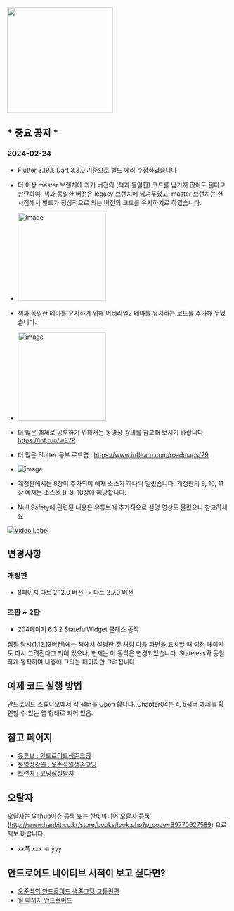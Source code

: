 <img src="http://image.yes24.com/goods/87664198/800x0" width="240">

## * 중요 공지 *
### 2024-02-24
- Flutter 3.19.1, Dart 3.3.0 기준으로 빌드 에러 수정하였습니다
- 더 이상 master 브랜치에 과거 버전의 (책과 동일한) 코드를 남기지 않아도 된다고 판단하여, 책과 동일한 버전은 legacy 브랜치에 남겨두었고, master 브랜치는 현 시점에서 빌드가 정상적으로 되는 버전의 코드를 유지하기로 하였습니다.
- <img width="200" alt="image" src="https://github.com/junsuk5/flutter_basic/assets/7101560/a3286c81-a6a3-4c19-ad58-5ce155cc045f">
- 책과 동일한 테마를 유지하기 위해 머티리얼2 테마를 유지하는 코드를 추가해 두었습니다.
- <img width="200" alt="image" src="https://github.com/junsuk5/flutter_basic/assets/7101560/a824d80b-0433-44ef-938a-8491fbb64523">
- 더 많은 예제로 공부하기 위해서는 동영상 강의를 참고해 보시기 바랍니다. https://inf.run/wE7R
- 더 많은 Flutter 공부 로드맵 : https://www.inflearn.com/roadmaps/29
- ![image](https://github.com/junsuk5/flutter_basic/assets/7101560/19a139e0-c2c0-49f8-865c-98bab92fe143)



- 개정판에서는 8장이 추가되어 예제 소스가 하나씩 밀렸습니다. 개정판의 9, 10, 11장 예제는 소스의 8, 9, 10장에 해당합니다.

- Null Safety에 관련된 내용은 유튜브에 추가적으로 설명 영상도 올렸으니 참고하세요

[![Video Label](http://img.youtube.com/vi/DrYpIewJ640/0.jpg)](https://youtu.be/DrYpIewJ640)


## 변경사항

### 개정판
- 8페이지 다트 2.12.0 버전 -> 다트 2.7.0 버전

### 초판 ~ 2판
- 204페이지 6.3.2 StatefulWidget 클래스 동작

집필 당시(1.12.13버전)에는 책에서 설명한 것 처럼 다음 화면을 표시할 때 이전 페이지도 다시 그려진다고 되어 있으나, 현재는 이 동작은 변경되었습니다. Stateless와 동일하게 동작하여 나중에 그리는 페이지만 그려집니다.

## 예제 코드 실행 방법

안드로이드 스튜디오에서 각 챕터를 Open 합니다.
Chapter04는 4, 5챕터 예제를 확인할 수 있는 앱 형태로 되어 있음.

## 참고 페이지
* [유튜브 : 안드로이드생존코딩](https://www.youtube.com/c/안드로이드생존코딩)
* [동영상강의 : 오준석의생존코딩](https://survivalcoding.com)
* [브런치 : 코딩삽질방지](https://brunch.co.kr/@hopeless)

## 오탈자

오탈자는 Github이슈 등록 또는 한빛미디어 오탈자 등록 (http://www.hanbit.co.kr/store/books/look.php?p_code=B9770627589) 으로 제보 바랍니다.

- xx쪽 xxx -> yyy

## 안드로이드 네이티브 서적이 보고 싶다면?

* [오준석의 안드로이드 생존코딩:코틀린편](http://www.yes24.com/Product/Goods/64494679)
* [될 때까지 안드로이드](http://www.yes24.com/24/goods/59298937)
